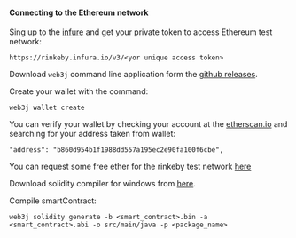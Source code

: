 #### Connecting to the Ethereum network

Sing up to the [infure](https://infura.io/) and get your private token to access Ethereum test network: 

```https://rinkeby.infura.io/v3/<yor unique access token>```

Download `web3j` command line application form the [github releases](https://github.com/web3j/web3j/releases).

Create your wallet with the command:

```web3j wallet create```
    
You can verify your wallet by checking your account at the [etherscan.io](https://rinkeby.etherscan.io/address/0xb860d954b1f1988dd557a195ec2e90fa100f6cbe) 
and searching for your address taken from wallet:  

```"address": "b860d954b1f1988dd557a195ec2e90fa100f6cbe",```

You can request some free ether for the rinkeby test network [here](https://www.rinkeby.io/#faucet)
    	
Download solidity compiler for windows from [here](https://github.com/ethereum/solidity/releases).

Compile smartContract:

```web3j solidity generate -b <smart_contract>.bin -a <smart_contract>.abi -o src/main/java -p <package_name>```